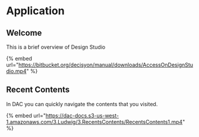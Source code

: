 # Application

## Welcome

This is a brief overview of Design Studio

{% embed url="https://bitbucket.org/decisyon/manual/downloads/AccessOnDesignStudio.mp4" %}



## Recent Contents

In DAC you can quickly navigate the contents that you visited.

{% embed url="https://dac-docs.s3-us-west-1.amazonaws.com/3.Ludwig/3.RecentsContents/RecentsContents1.mp4" %}




